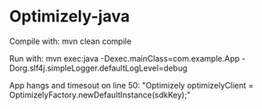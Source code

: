 # Optimizely-java

Compile with: 
mvn clean compile

Run with:
mvn exec:java -Dexec.mainClass=com.example.App -Dorg.slf4j.simpleLogger.defaultLogLevel=debug

App hangs and timesout on line 50: "Optimizely optimizelyClient = OptimizelyFactory.newDefaultInstance(sdkKey);"

